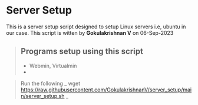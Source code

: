 # Server Setup

This is a server setup script designed to setup Linux servers i.e, ubuntu in our case.
This script is witten by **Gokulakrishnan V** on 06-Sep-2023

> ## Programs setup using this script
> - Webmin, Virtualmin
> -


> Run the following
    _ wget https://raw.githubusercontent.com/GokulakrishnanV/server_setup/main/server_setup.sh _